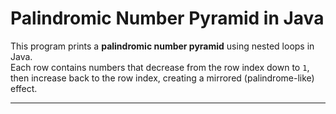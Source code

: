 # Palindromic Number Pyramid in Java

This program prints a **palindromic number pyramid** using nested loops in Java.  
Each row contains numbers that decrease from the row index down to `1`, then increase back to the row index, creating a mirrored (palindrome-like) effect.

---


